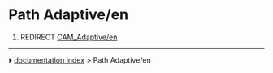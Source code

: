 # Path Adaptive/en
1.  REDIRECT [CAM_Adaptive/en](CAM_Adaptive/en.md)



---
⏵ [documentation index](../README.md) > Path Adaptive/en
